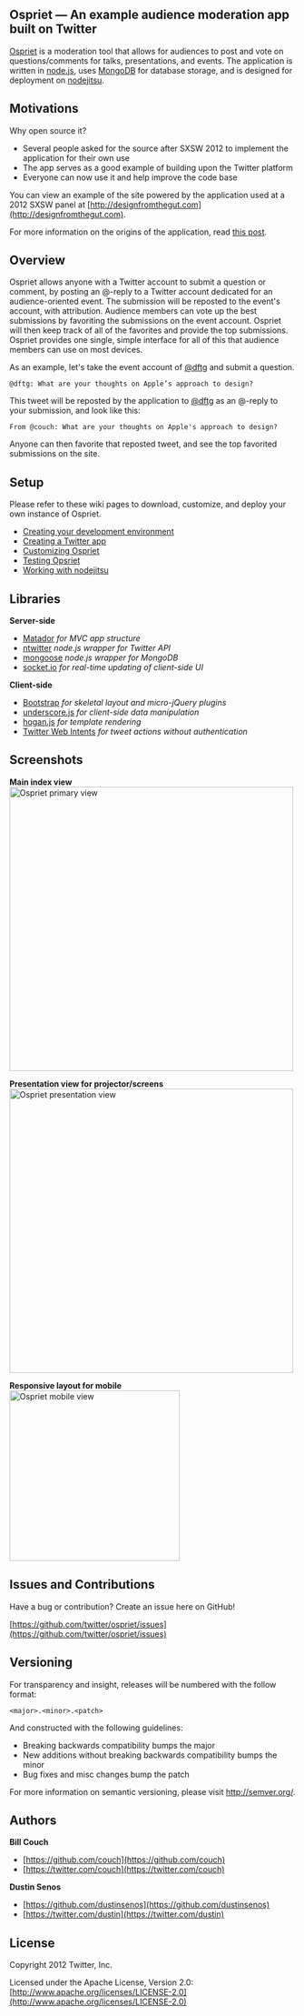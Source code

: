 ## Ospriet — An example audience moderation app built on Twitter

[Ospriet](http://twitter.github.com/ospriet) is a moderation tool that allows for audiences to post and vote on questions/comments for talks, presentations, and events. The application is written in [node.js](http://nodejs.org/), uses [MongoDB](http://www.mongodb.org/) for database storage, and is designed for deployment on [nodejitsu](http://nodejitsu.com/).

## Motivations

Why open source it?

* Several people asked for the source after SXSW 2012 to implement the application for their own use
* The app serves as a good example of building upon the Twitter platform
* Everyone can now use it and help improve the code base

You can view an example of the site powered by the application used at a 2012 SXSW panel at [http://designfromthegut.com](http://designfromthegut.com).

For more information on the origins of the application, read [this post](http://couch.tumblr.com/post/18854314402).

## Overview

Ospriet allows anyone with a Twitter account to submit a question or comment, by posting an @-reply to a Twitter account dedicated for an audience-oriented event. The submission will be reposted to the event's account, with attribution. Audience members can vote up the best submissions by favoriting the submissions on the event account. Ospriet will then keep track of all of the favorites and provide the top submissions. Ospriet provides one single, simple interface for all of this that audience members can use on most devices.

As an example, let's take the event account of <a href="https://twitter.com/dftg">@dftg</a> and submit a question.

    @dftg: What are your thoughts on Apple’s approach to design?

This tweet will be reposted by the application to <a href="https://twitter.com/dftg">@dftg</a> as an @-reply to your submission, and look like this:

    From @couch: What are your thoughts on Apple's approach to design?

Anyone can then favorite that reposted tweet, and see the top favorited submissions on the site.

## Setup

Please refer to these wiki pages to download, customize, and deploy your own instance of Ospriet.

* [Creating your development environment](https://github.com/twitter/ospriet/wiki/Creating-your-development-environment)
* [Creating a Twitter app](https://github.com/twitter/ospriet/wiki/Creating-a-Twitter-app)
* [Customizing Ospriet](https://github.com/twitter/ospriet/wiki/Customizing-Ospriet)
* [Testing Opsriet](https://github.com/twitter/ospriet/wiki/Testing-Ospriet)
* [Working with nodejitsu](https://github.com/twitter/ospriet/wiki/Working-with-nodejitsu)

## Libraries

**Server-side**

- [Matador](http://obvious.github.com/matador) _for MVC app structure_
- [ntwitter](http://github.com/avianflu/ntwitter) _node.js wrapper for Twitter API_
- [mongoose](http://mongoosejs.com/) _node.js wrapper for MongoDB_
- [socket.io](http://socket.io) _for real-time updating of client-side UI_

**Client-side**

- [Bootstrap](http://twitter.github.com/bootstrap) _for skeletal layout and micro-jQuery plugins_
- [underscore.js](http://documentcloud.github.com/underscore) _for client-side data manipulation_
- [hogan.js](http://twitter.github.com/hogan.js) _for template rendering_
- [Twitter Web Intents](https://dev.twitter.com/docs/intents) _for tweet actions without authentication_

## Screenshots

**Main index view**
<br/>
<img src="http://twitter.github.com/ospriet/images/index.jpg" title="Ospriet primary view" alt="Ospriet primary view" width="500" />
<br/>

**Presentation view for projector/screens**
<br/>
<img src="http://twitter.github.com/ospriet/images/display.jpg" title="Ospriet presentation view" alt="Ospriet presentation view" width="500" />
<br/>

**Responsive layout for mobile**
<br/>
<img src="http://twitter.github.com/ospriet/images/iphone.jpg" title="Ospriet mobile view" alt="Ospriet mobile view" width="300" />
<br/>

## Issues and Contributions

Have a bug or contribution? Create an issue here on GitHub!

[https://github.com/twitter/ospriet/issues](https://github.com/twitter/ospriet/issues)

## Versioning

For transparency and insight, releases will be numbered with the follow format:

    <major>.<minor>.<patch>

And constructed with the following guidelines:

* Breaking backwards compatibility bumps the major
* New additions without breaking backwards compatibility bumps the minor
* Bug fixes and misc changes bump the patch

For more information on semantic versioning, please visit http://semver.org/.


## Authors

**Bill Couch**

+ [https://github.com/couch](https://github.com/couch)
+ [https://twitter.com/couch](https://twitter.com/couch)

**Dustin Senos**

+ [https://github.com/dustinsenos](https://github.com/dustinsenos)
+ [https://twitter.com/dustin](https://twitter.com/dustin)

## License

Copyright 2012 Twitter, Inc.

Licensed under the Apache License, Version 2.0: [http://www.apache.org/licenses/LICENSE-2.0](http://www.apache.org/licenses/LICENSE-2.0)
